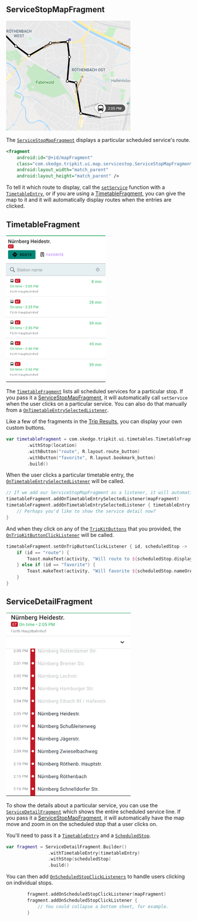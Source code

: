 ## ServiceStopMapFragment

![ServiceStopMapFragment](img/ServiceStopMapFragment.png)

The [`ServiceStopMapFragment`](tripkit-android/com.skedgo.tripkit.ui.map.servicestop/-service-stop-map-fragment/index.md) displays a particular scheduled service's route.

```xml
<fragment
    android:id="@+id/mapFragment"
    class="com.skedgo.tripkit.ui.map.servicestop.ServiceStopMapFragment"
    android:layout_width="match_parent"
    android:layout_height="match_parent" />
```

To tell it which route to display, call the [`setService`](tripkit-android/com.skedgo.tripkit.ui.map.servicestop/-service-stop-map-fragment/set-service.md) function with a [`TimetableEntry`](tripkit-android/com.skedgo.tripkit.ui.model/-timetable-entry/index.md), or if you are using a [TimetableFragment](stop_detail.md#TimetableFragment),
you can give the map to it and it will automatically display routes when the entries are clicked.

## TimetableFragment

![TimetableFragment](img/TimetableFragment.png)

The [`TimetableFragment`](tripkit-android/com.skedgo.tripkit.ui.timetables/-timetable-fragment/index.md) lists all scheduled services for a particular stop. If you pass it a [ServiceStopMapFragment](stop_detail.md#ServiceStopMapFragment),
it will automatically call `setService` when the user clicks on a particular service. You can also do that manually from a [`OnTimetableEntrySelectedListener`](tripkit-android/com.skedgo.tripkit.ui.timetables/-timetable-fragment/-on-timetable-entry-selected-listener/index.md).

Like a few of the fragments in the [Trip Results](trip_results.md), you can display your own custom buttons.

```kotlin
var timetableFragment = com.skedgo.tripkit.ui.timetables.TimetableFragment.Builder()
        .withStop(location)
        .withButton("route", R.layout.route_button)
        .withButton("favorite", R.layout.bookmark_button)
        .build()
```

When the user clicks a particular timetable entry, the [`OnTimetableEntrySelectedListener`](tripkit-android/com.skedgo.tripkit.ui.timetables/-timetable-fragment/-on-timetable-entry-selected-listener/index.md) will be called.

```kotlin
// If we add our ServiceStopMapFragment as a listener, it will automatically display a selected timetable entry.
timetableFragment.addOnTimetableEntrySelectedListener(mapFragment)
timetableFragment.addOnTimetableEntrySelectedListener { timetableEntry, scheduledStop, minStartTime ->
    // Perhaps you'd like to show the service detail now?
}
```

And when they click on any of the [`TripKitButtons`](tripkit-android/com.skedgo.tripkit.ui.model/-trip-kit-button/index.md) that you provided, the [`OnTripKitButtonClickListener`](tripkit-android/com.skedgo.tripkit.ui.timetables/-timetable-fragment/-on-trip-kit-button-click-listener/index.md) will be called.

```kotlin
timetableFragment.setOnTripButtonClickListener { id, scheduledStop ->
    if (id == "route") {
        Toast.makeText(activity, "Will route to ${scheduledStop.displayAddress}", Toast.LENGTH_SHORT).show()
    } else if (id == "favorite") {
        Toast.makeText(activity, "Will favorite ${scheduledStop.nameOrApproximateAddress}", Toast.LENGTH_SHORT).show()
    }
}
```

## ServiceDetailFragment

![ServiceDetailFragment](img/ServiceDetailFragment.png)

To show the details about a particular service, you can use the [`ServiceDetailFragment`](tripkit-android/com.skedgo.tripkit.ui.servicedetail/-service-detail-fragment/index.md) which shows the entire scheduled
service line.  If you pass it a [ServiceStopMapFragment](stop_detail.md#ServiceStopMapFragment),
it will automatically have the map move and zoom in on the scheduled stop that a user clicks on.

You'll need to pass it a [`TimetableEntry`](tripkit-android/com.skedgo.tripkit.ui.model/-timetable-entry/index.md) and a [`ScheduledStop`](tripkit-android/com.skedgo.tripkit.common.model/-scheduled-stop/index.md).

```kotlin
var fragment = ServiceDetailFragment.Builder()
                .withTimetableEntry(timetableEntry)
                .withStop(scheduledStop)
                .build()
```

You can then add [`OnScheduledStopClickListeners`](tripkit-android/com.skedgo.tripkit.ui.servicedetail/-service-detail-fragment/-on-scheduled-stop-click-listener/index.md) to handle users clicking on individual stops.

```kotlin
        fragment.addOnScheduledStopClickListener(mapFragment)
        fragment.addOnScheduledStopClickListener {
            // You could collapse a bottom sheet, for example.
        }
```
